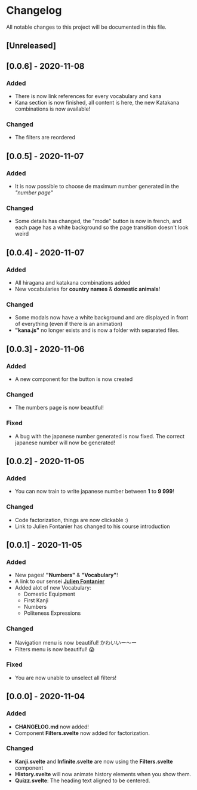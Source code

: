 # Changelog
All notable changes to this project will be documented in this file.

## [Unreleased]

## [0.0.6] - 2020-11-08
### Added
- There is now link references for every vocabulary and kana
- Kana section is now finished, all content is here, the new Katakana combinations is now available!

### Changed
- The filters are reordered


## [0.0.5] - 2020-11-07
### Added
- It is now possible to choose de maximum number generated in the *"number page"*

### Changed
- Some details has changed, the "mode" button is now in french, and each page has a white background so the page transition doesn't look weird


## [0.0.4] - 2020-11-07
### Added
- All hiragana and katakana combinations added
- New vocabularies for **country names** & **domestic animals**!

### Changed
- Some modals now have a white background and are displayed in front of everything (even if there is an animation)
- **"kana.js"** no longer exists and is now a folder with separated files.


## [0.0.3] - 2020-11-06
### Added
- A new component for the button is now created

### Changed
- The numbers page is now beautiful!

### Fixed
- A bug with the japanese number generated is now fixed. The correct japanese number will now be generated!


## [0.0.2] - 2020-11-05
### Added
- You can now train to write japanese number between **1** to **9 999**!

### Changed
- Code factorization, things are now clickable :)
- Link to Julien Fontanier has changed to his course introduction


## [0.0.1] - 2020-11-05
### Added
- New pages! **"Numbers"** & **"Vocabulary"**!
- A link to our sensei [**Julien Fontanier**](https://www.youtube.com/channel/UChFfLNTK64xQj7NscGmLLLg)
- Added alot of new Vocabulary:
    - Domestic Equipment
    - First Kanji
    - Numbers
    - Politeness Expressions

### Changed
- Navigation menu is now beautiful! かわいいー〜ー
- Filters menu is now beautiful! 😱

### Fixed
- You are now unable to unselect all filters!


## [0.0.0] - 2020-11-04
### Added
- **CHANGELOG.md** now added!
- Component **Filters.svelte** now added for factorization.

### Changed
- **Kanji.svelte** and **Infinite.svelte** are now using the **Filters.svelte** component
- **History.svelte** will now animate history elements when you show them.
- **Quizz.svelte**: The heading text aligned to be centered.